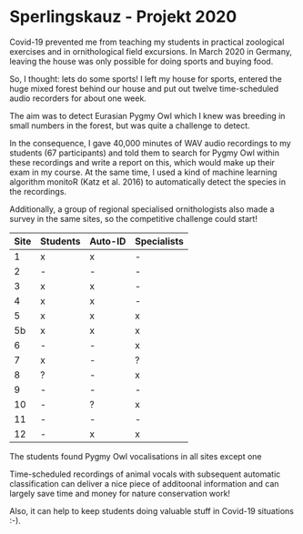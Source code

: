 # Sperlingskauz - Projekt 2020

Covid-19 prevented me from teaching my students in practical zoological exercises and in ornithological field excursions. In March 2020 in Germany, leaving the house was only possible for doing sports and buying food.

So, I thought: lets do some sports! I left my house for sports, entered the huge mixed forest behind our house and put out twelve time-scheduled audio recorders for about one week.

The aim was to detect Eurasian Pygmy Owl which I knew was breeding in small numbers in the forest, but was quite a challenge to detect.

In the consequence, I gave 40,000 minutes of WAV audio recordings to my students (67 participants) and told them to search for Pygmy Owl within these recordings and write a report on this, which would make up their exam in my course. At the same time, I used a kind of machine learning algorithm monitoR (Katz et al. 2016) to automatically detect the species in the recordings.

Additionally, a group of regional specialised ornithologists also made a survey in the same sites, so the competitive challenge could start!  

| Site | Students | Auto-ID | Specialists |
| --- | --- | --- | --- |
| 1 | x | x | - |
| 2 | - | - | - |
| 3 | x | x | - |
| 4 | x | x | - |
| 5 | x | x | x |
| 5b | x | x | x |
| 6 | - | - | x |
| 7 | x | - | ? |
| 8 | ? | - | x |
| 9 | - | - | - |
| 10 | - | ? | x |
| 11 | - | - | - |
| 12 | - | x | x |


The students found Pygmy Owl vocalisations in all sites except one 

Time-scheduled recordings of animal vocals with subsequent automatic classification can deliver a nice piece of additoonal information and can largely save time and money for nature conservation work! 

Also, it can help to keep students doing valuable stuff in Covid-19 situations :-).

